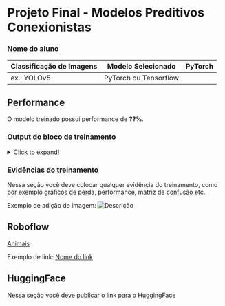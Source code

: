 # Projeto Final - Modelos Preditivos Conexionistas

### Nome do aluno

|**Classificação de Imagens**|**Modelo Selecionado**|**PyTorch**|
|--|--|--|
ex.: YOLOv5|PyTorch ou Tensorflow|

## Performance

O modelo treinado possui performance de **??%**.

### Output do bloco de treinamento

<details>
  <summary>Click to expand!</summary>
  
  ```text
    Você deve colar aqui a saída do bloco de treinamento do notebook, contendo todas as épocas e saídas do treinamento
  ```
</details>

### Evidências do treinamento

Nessa seção você deve colocar qualquer evidência do treinamento, como por exemplo gráficos de perda, performance, matriz de confusão etc.

Exemplo de adição de imagem:
![Descrição](https://picsum.photos/seed/picsum/500/300)

## Roboflow

[Animais](https://universe.roboflow.com/cesar-kkubx/deep-learning-animals/dataset/1)

Exemplo de link: [Nome do link](google.com)

## HuggingFace

Nessa seção você deve publicar o link para o HuggingFace
